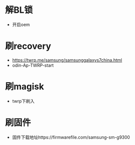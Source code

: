 # 解BL锁
- 开启oem
# 刷recovery
- https://twrp.me/samsung/samsunggalaxys7china.html
- odin-Ap-TWRP-start
# 刷magisk
- twrp下刷入
# 刷固件
- 固件下载地址https://firmwarefile.com/samsung-sm-g9300
